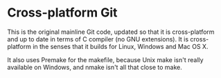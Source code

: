 # Cross-platform Git

This is the original mainline Git code, updated so that it is
cross-platform and up to date in terms of C compiler (no GNU
extensions). It is cross-platform in the senses that it builds
for Linux, Windows and Mac OS X.

It also uses Premake for the makefile, because Unix make isn't really
available on Windows, and nmake isn't all that close to make.
